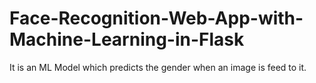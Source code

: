 # Face-Recognition-Web-App-with-Machine-Learning-in-Flask
It is an ML Model which predicts the gender when an image is feed to it.
